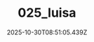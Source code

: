 ---
title: "025_luisa"
description: ""
image: "/uploads/photos/0035-025_luisa.webp"
display: "/uploads/photos/0035-025_luisa-display.webp"
thumbnail: "/uploads/photos/0035-025_luisa-thumb.webp"
width: 4000
height: 6000
featured: false
date: 2025-10-30T08:51:05.439Z
order: 0
---